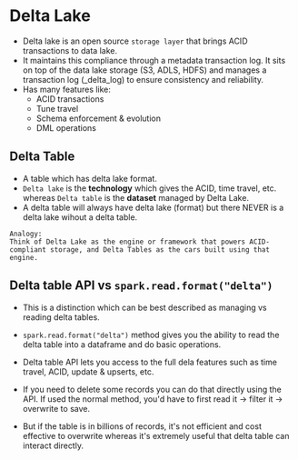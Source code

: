 # Delta Lake

- Delta lake is an open source `storage layer` that brings ACID transactions to data lake.
- It maintains this compliance through a metadata transaction log. It sits on top of the data lake storage (S3, ADLS, HDFS) and manages a transaction log (_delta_log) to ensure consistency and reliability.
- Has many features like:
    - ACID transactions
    - Tune travel
    - Schema enforcement & evolution
    - DML operations


## Delta Table

- A table which has delta lake format. 
-  `Delta lake` is the __technology__ which gives the ACID, time travel, etc. whereas `Delta table` is the __dataset__ managed by Delta Lake. 
- A delta table will always have delta lake (format) but there NEVER is a delta lake wihout a delta table.

```
Analogy:
Think of Delta Lake as the engine or framework that powers ACID-compliant storage, and Delta Tables as the cars built using that engine.
```

## Delta table API vs `spark.read.format("delta")`

- This is a distinction which can be best described as managing vs reading delta tables.

- `spark.read.format("delta")` method gives you the ability to read the delta table into a dataframe and do basic operations.

- Delta table API lets you access to the full dela features such as time travel, ACID, update & upserts, etc.

- If you need to delete some records you can do that directly using the API. If used the normal method, you'd have to first read it -> filter it -> overwrite to save. 

- But if the table is in billions of records, it's not efficient and cost effective to overwrite whereas it's extremely useful that delta table can interact directly. 
